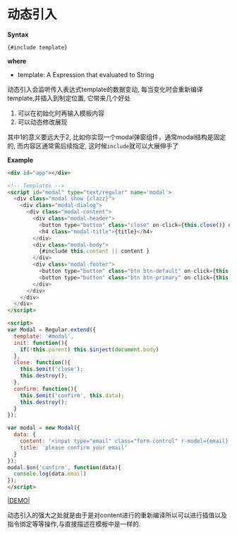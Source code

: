 # 动态引入


__Syntax__

```xml
{#include template}
```

__where__

* template: A Expression that evaluated to String


动态引入会监听传入表达式template的数据变动, 每当变化时会重新编译template,并插入到制定位置, 它带来几个好处

1. 可以在初始化时再输入模板内容
2. 可以动态修改展现

其中1的意义要远大于2, 比如你实现一个modal弹窗组件，通常modal结构是固定的, 而内容区通常需后续指定, 这时候`include`就可以大展伸手了


__Example__


```html
<div id="app"></div>

<!-- Templates -->
<script id="modal" type="text/regular" name='modal'>
  <div class="modal show {clazz}">
    <div class="modal-dialog">
      <div class="modal-content">
        <div class="modal-header">
          <button type="button" class="close" on-click={this.close()} data-dismiss="modal" aria-hidden="true">×</button>
          <h4 class="modal-title">{title}</h4>
        </div>
        <div class="modal-body">
          {#include this.content || content }
        </div>
        <div class="modal-footer">
          <button type="button" class="btn btn-default" on-click={this.close()} >Close</button>
          <button type="button" class="btn btn-primary" on-click={this.confirm()}>Confirm</button>
        </div>
      </div>
    </div>
  </div>
</script>

<script>
var Modal = Regular.extend({
  template: '#modal',
  init: function(){
    if(!this.parent) this.$inject(document.body)
  },
  close: function(){
    this.$emit('close');
    this.destroy();
  },
  confirm: function(){
    this.$emit('confirm', this.data);
    this.destroy();
  }
});

var modal = new Modal({
  data: {
    content: '<input type="email" class="form-control" r-model={email} on-enter={this.confirm()}>',
    title: 'please confirm your email'
  }
});
modal.$on('confirm', function(data){
  console.log(data.email)
});
</script>
```


[|DEMO|](http://fiddle.jshell.net/leeluolee/Xvp9S/)

动态引入的强大之处就是由于是对content进行的重新编译所以可以进行插值以及指令绑定等等操作,与直接描述在模板中是一样的.
